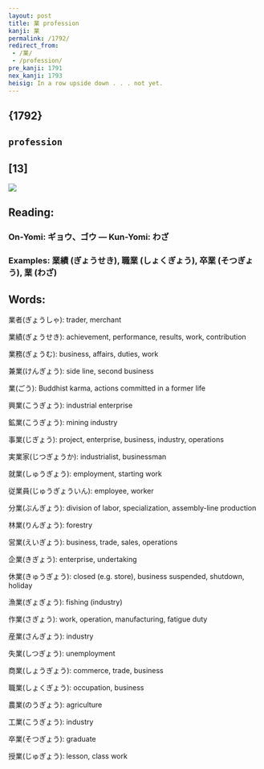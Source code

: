 ```yaml
---
layout: post
title: 業 profession
kanji: 業
permalink: /1792/
redirect_from:
 - /業/
 - /profession/
pre_kanji: 1791
nex_kanji: 1793
heisig: In a row upside down . . . not yet.
---
```


## {1792}

## `profession`

## [13]

<div class="stroke"><img src="E6A5AD.png" /></div>

## Reading:

### On-Yomi: ギョウ、ゴウ &mdash; Kun-Yomi: わざ

### Examples: 業績 (ぎょうせき), 職業 (しょくぎょう), 卒業 (そつぎょう), 業 (わざ)

## Words:

業者(ぎょうしゃ): trader, merchant

業績(ぎょうせき): achievement, performance, results, work, contribution

業務(ぎょうむ): business, affairs, duties, work

兼業(けんぎょう): side line, second business

業(ごう): Buddhist karma, actions committed in a former life

興業(こうぎょう): industrial enterprise

鉱業(こうぎょう): mining industry

事業(じぎょう): project, enterprise, business, industry, operations

実業家(じつぎょうか): industrialist, businessman

就業(しゅうぎょう): employment, starting work

従業員(じゅうぎょういん): employee, worker

分業(ぶんぎょう): division of labor, specialization, assembly-line production

林業(りんぎょう): forestry

営業(えいぎょう): business, trade, sales, operations

企業(きぎょう): enterprise, undertaking

休業(きゅうぎょう): closed (e.g. store), business suspended, shutdown, holiday

漁業(ぎょぎょう): fishing (industry)

作業(さぎょう): work, operation, manufacturing, fatigue duty

産業(さんぎょう): industry

失業(しつぎょう): unemployment

商業(しょうぎょう): commerce, trade, business

職業(しょくぎょう): occupation, business

農業(のうぎょう): agriculture

工業(こうぎょう): industry

卒業(そつぎょう): graduate

授業(じゅぎょう): lesson, class work
